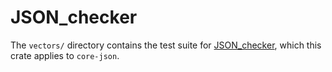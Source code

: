 # JSON_checker

The `vectors/` directory contains the test suite for
[JSON_checker](https://www.json.org/JSON_checker/), which this crate applies to
`core-json`.
